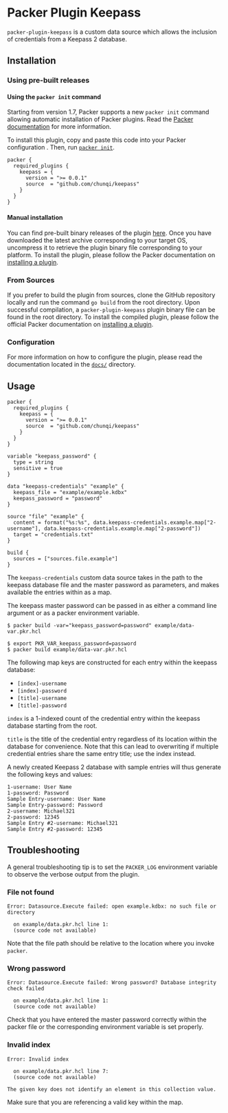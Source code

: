 # Packer Plugin Keepass

`packer-plugin-keepass` is a custom data source which allows the inclusion of credentials from a Keepass 2 database.

## Installation

### Using pre-built releases

#### Using the `packer init` command

Starting from version 1.7, Packer supports a new `packer init` command allowing
automatic installation of Packer plugins. Read the
[Packer documentation](https://www.packer.io/docs/commands/init) for more information.

To install this plugin, copy and paste this code into your Packer configuration .
Then, run [`packer init`](https://www.packer.io/docs/commands/init).

```hcl
packer {
  required_plugins {
    keepass = {
      version = ">= 0.0.1"
      source  = "github.com/chunqi/keepass"
    }
  }
}
```

#### Manual installation

You can find pre-built binary releases of the plugin [here](https://github.com/chunqi/packer-plugin-keepass/releases).
Once you have downloaded the latest archive corresponding to your target OS,
uncompress it to retrieve the plugin binary file corresponding to your platform.
To install the plugin, please follow the Packer documentation on
[installing a plugin](https://www.packer.io/docs/extending/plugins/#installing-plugins).

### From Sources

If you prefer to build the plugin from sources, clone the GitHub repository
locally and run the command `go build` from the root
directory. Upon successful compilation, a `packer-plugin-keepass` plugin
binary file can be found in the root directory.
To install the compiled plugin, please follow the official Packer documentation
on [installing a plugin](https://www.packer.io/docs/extending/plugins/#installing-plugins).

### Configuration

For more information on how to configure the plugin, please read the
documentation located in the [`docs/`](docs) directory.

## Usage

```
packer {
  required_plugins {
    keepass = {
      version = ">= 0.0.1"
      source  = "github.com/chunqi/keepass"
    }
  }
}

variable "keepass_password" {
  type = string
  sensitive = true
}

data "keepass-credentials" "example" {
  keepass_file = "example/example.kdbx"
  keepass_password = "password"
}

source "file" "example" {
  content = format("%s:%s", data.keepass-credentials.example.map["2-username"], data.keepass-credentials.example.map["2-password"])
  target = "credentials.txt"
}

build {
  sources = ["sources.file.example"]
}
```

The `keepass-credentials` custom data source takes in the path to the keepass
database file and the master password as parameters, and makes available the
entries within as a map.

The keepass master password can be passed in as either a command line argument
or as a packer environment variable.

```
$ packer build -var="keepass_password=password" example/data-var.pkr.hcl
```

```
$ export PKR_VAR_keepass_password=password
$ packer build example/data-var.pkr.hcl
```

The following map keys are constructed for each entry within the keepass
database:

* `[index]-username`
* `[index]-password`
* `[title]-username`
* `[title]-password`

`index` is a 1-indexed count of the credential entry within the keepass
database starting from the root.

`title` is the title of the credential entry regardless of its location
within the database for convenience. Note that this can lead to overwriting if
multiple credential entries share the same entry title; use the index instead.

A newly created Keepass 2 database with sample entries will thus generate the
following keys and values:

```
1-username: User Name
1-password: Password
Sample Entry-username: User Name
Sample Entry-password: Password
2-username: Michael321
2-password: 12345
Sample Entry #2-username: Michael321
Sample Entry #2-password: 12345
```

## Troubleshooting

A general troubleshooting tip is to set the `PACKER_LOG` environment variable to
observe the verbose output from the plugin.

### File not found

```
Error: Datasource.Execute failed: open example.kdbx: no such file or directory

  on example/data.pkr.hcl line 1:
  (source code not available)
```

Note that the file path should be relative to the location where you invoke
`packer`.

### Wrong password

```
Error: Datasource.Execute failed: Wrong password? Database integrity check failed

  on example/data.pkr.hcl line 1:
  (source code not available)
```

Check that you have entered the master password correctly within the packer file
or the corresponding environment variable is set properly.

### Invalid index

```
Error: Invalid index

  on example/data.pkr.hcl line 7:
  (source code not available)

The given key does not identify an element in this collection value.
```

Make sure that you are referencing a valid key within the map.
